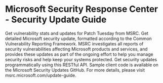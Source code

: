 # Microsoft Security Response Center - Security Update Guide
Get vulnerability stats and updates for Patch Tuesday from MSRC. Get detailed Microsoft security update, formatted according to the Common Vulnerability Reporting Framework. MSRC investigates all reports of security vulnerabilities affecting Microsoft products and services, and provides these updates as part of the ongoing effort to help you manage security risks and help keep your systems protected. Get security updates programmatically using this RESTful API. Sample client code is available on the Microsoft Security Updates GitHub. For more details, please visit msrc.microsoft.com/update-guide.


